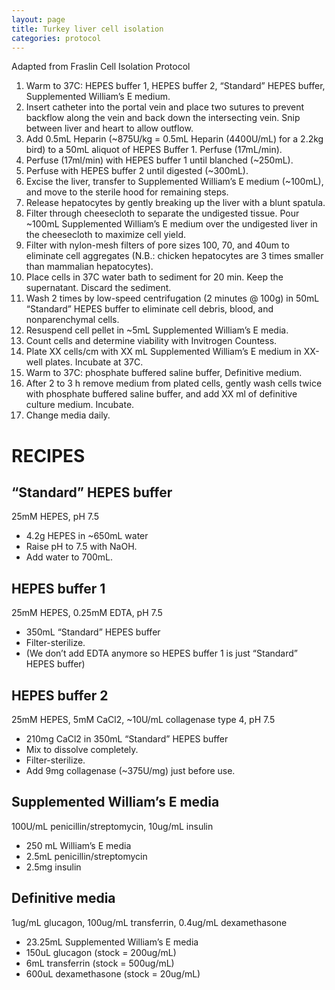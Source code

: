 ```yaml
---
layout: page
title: Turkey liver cell isolation
categories: protocol
---
```


Adapted from Fraslin Cell Isolation Protocol

1. Warm to 37C: HEPES buffer 1, HEPES buffer 2, “Standard” HEPES buffer, Supplemented William’s E medium.
2. Insert catheter into the portal vein and place two sutures to prevent backflow along the vein and back down the intersecting vein. Snip between liver and heart to allow outflow.
3. Add 0.5mL Heparin (~875U/kg = 0.5mL Heparin (4400U/mL) for a 2.2kg bird) to a 50mL aliquot of HEPES Buffer 1. Perfuse (17mL/min).
4. Perfuse (17ml/min) with HEPES buffer 1 until blanched (~250mL).
5. Perfuse with HEPES buffer 2 until digested (~300mL).
6. Excise the liver, transfer to Supplemented William’s E medium (~100mL), and move to the sterile hood for remaining steps.
7. Release hepatocytes by gently breaking up the liver with a blunt spatula.
8. Filter through cheesecloth to separate the undigested tissue. Pour ~100mL Supplemented William’s E medium over the undigested liver in the cheesecloth to maximize cell yield.
9. Filter with nylon-mesh filters of pore sizes 100, 70, and 40um to eliminate cell aggregates (N.B.: chicken hepatocytes are 3 times smaller than mammalian hepatocytes).
10. Place cells in 37C water bath to sediment for 20 min. Keep the supernatant. Discard the sediment.
11. Wash 2 times by low-speed centrifugation (2 minutes @ 100g) in 50mL “Standard” HEPES buffer to eliminate cell debris, blood, and nonparenchymal cells.
12. Resuspend cell pellet in ~5mL Supplemented William’s E media.
13. Count cells and determine viability with Invitrogen Countess.
14. Plate XX cells/cm with XX mL Supplemented William’s E medium in    XX-well plates. Incubate at 37C.
15. Warm to 37C: phosphate buffered saline buffer, Definitive medium.
16. After 2 to 3 h remove medium from plated cells, gently wash cells twice with phosphate buffered saline buffer, and add XX ml of definitive culture medium. Incubate.
17. Change media daily.

# RECIPES

## “Standard” HEPES buffer
25mM HEPES, pH 7.5

  * 4.2g HEPES in ~650mL water
  * Raise pH to 7.5 with NaOH.
  * Add water to 700mL.

## HEPES buffer 1
25mM HEPES, 0.25mM EDTA, pH 7.5

  * 350mL “Standard” HEPES buffer
  * Filter-sterilize.
  * (We don’t add EDTA anymore so HEPES buffer 1 is just “Standard” HEPES buffer)

## HEPES buffer 2
25mM HEPES, 5mM CaCl2, ~10U/mL collagenase type 4, pH 7.5

  * 210mg CaCl2 in 350mL “Standard” HEPES buffer
  * Mix to dissolve completely.
  * Filter-sterilize.
  * Add 9mg collagenase (~375U/mg) just before use.

## Supplemented William’s E media
100U/mL penicillin/streptomycin, 10ug/mL insulin

  * 250 mL William’s E media
  * 2.5mL penicillin/streptomycin
  * 2.5mg insulin

## Definitive media
1ug/mL glucagon, 100ug/mL transferrin, 0.4ug/mL dexamethasone

  * 23.25mL Supplemented William’s E media
  * 150uL glucagon (stock = 200ug/mL)
  * 6mL transferrin (stock = 500ug/mL)
  * 600uL dexamethasone (stock = 20ug/mL)
